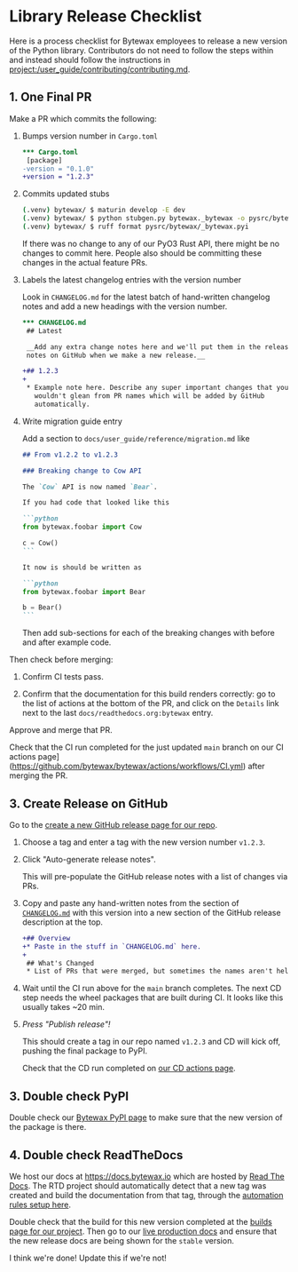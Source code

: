 # Library Release Checklist

Here is a process checklist for Bytewax employees to release a new
version of the Python library. Contributors do not need to follow the
steps within and instead should follow the instructions in
<project:/user_guide/contributing/contributing.md>.

## 1. One Final PR

Make a PR which commits the following:

1. Bumps version number in `Cargo.toml`

   ```diff
   *** Cargo.toml
    [package]
   -version = "0.1.0"
   +version = "1.2.3"
   ```

2. Commits updated stubs

   ```sh
   (.venv) bytewax/ $ maturin develop -E dev
   (.venv) bytewax/ $ python stubgen.py bytewax._bytewax -o pysrc/bytewax/_bytewax.pyi
   (.venv) bytewax/ $ ruff format pysrc/bytewax/_bytewax.pyi
   ```

   If there was no change to any of our PyO3 Rust API, there might be
   no changes to commit here. People also should be committing these
   changes in the actual feature PRs.

3. Labels the latest changelog entries with the version number

   Look in `CHANGELOG.md` for the latest batch of hand-written
   changelog notes and add a new headings with the version number.

   ```diff
   *** CHANGELOG.md
    ## Latest

    __Add any extra change notes here and we'll put them in the release
    notes on GitHub when we make a new release.__

   +## 1.2.3
   +
    * Example note here. Describe any super important changes that you
      wouldn't glean from PR names which will be added by GitHub
      automatically.
   ```

4. Write migration guide entry

   Add a section to `docs/user_guide/reference/migration.md` like

   ````markdown
   ## From v1.2.2 to v1.2.3

   ### Breaking change to Cow API

   The `Cow` API is now named `Bear`.

   If you had code that looked like this

   ```python
   from bytewax.foobar import Cow

   c = Cow()
   ```

   It now is should be written as

   ```python
   from bytewax.foobar import Bear

   b = Bear()
   ```
   ````

   Then add sub-sections for each of the breaking changes with before
   and after example code.

Then check before merging:

1. Confirm CI tests pass.

2. Confirm that the documentation for this build renders correctly: go
    to the list of actions at the bottom of the PR, and click on the
    `Details` link next to the last `docs/readthedocs.org:bytewax`
    entry.

Approve and merge that PR.

Check that the CI run completed for the just updated `main` branch on
our CI actions
page](https://github.com/bytewax/bytewax/actions/workflows/CI.yml)
after merging the PR.

## 3. Create Release on GitHub

Go to the [create a new GitHub release page for our
repo](https://github.com/bytewax/bytewax/releases/new).

1. Choose a tag and enter a tag with the new version number `v1.2.3`.

2. Click "Auto-generate release notes".

   This will pre-populate the GitHub release notes with a list of
   changes via PRs.

3. Copy and paste any hand-written notes from the section of
   [`CHANGELOG.md`](https://raw.githubusercontent.com/bytewax/bytewax/main/CHANGELOG.md)
   with this version into a new section of the GitHub release
   description at the top.

   ```diff
   +## Overview
   +* Paste in the stuff in `CHANGELOG.md` here.
   +
    ## What's Changed
    * List of PRs that were merged, but sometimes the names aren't helpful.
   ```

4. Wait until the CI run above for the `main` branch completes. The
   next CD step needs the wheel packages that are built during CI. It
   looks like this usually takes ~20 min.

5. *Press "Publish release"!*

   This should create a tag in our repo named `v1.2.3` and CD will
   kick off, pushing the final package to PyPI.

   Check that the CD run completed on [our CD actions
   page](https://github.com/bytewax/bytewax/actions/workflows/CD.yml).

## 3. Double check PyPI

Double check our [Bytewax PyPI
page](https://pypi.org/project/bytewax/) to make sure that the new
version of the package is there.

## 4. Double check ReadTheDocs

We host our docs at <https://docs.bytewax.io> which are hosted by
[Read The Docs](https://docs.readthedocs.io/en/stable/index.html). The
RTD project should automatically detect that a new tag was created and
build the documentation from that tag, through the [automation rules
setup here](https://readthedocs.org/dashboard/bytewax/rules/).

Double check that the build for this new version completed at the
[builds page for our
project](https://readthedocs.org/projects/bytewax/builds/). Then go to
our [live production docs](https://docs.bytewax.io) and ensure that
the new release docs are being shown for the `stable` version.

I think we're done! Update this if we're not!
